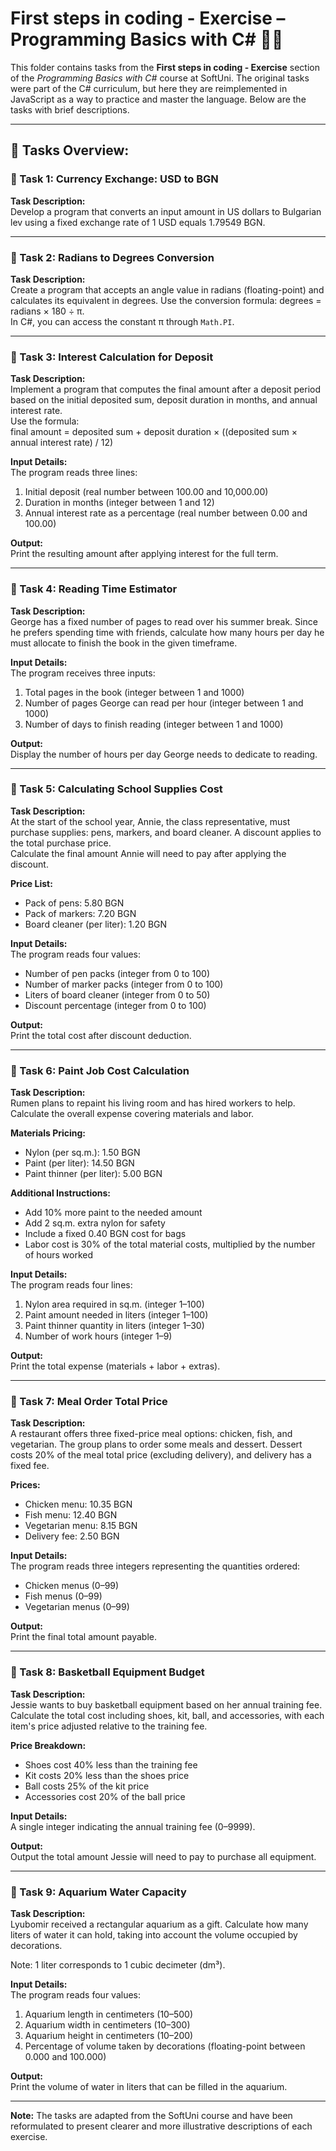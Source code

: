 # First steps in coding - Exercise – Programming Basics with C# 🧑‍💻

This folder contains tasks from the **First steps in coding - Exercise** section of the _Programming Basics with C#_ course at SoftUni. The original tasks were part of the C# curriculum, but here they are reimplemented in JavaScript as a way to practice and master the language. Below are the tasks with brief descriptions.

---

## 🔧 Tasks Overview:

### 📝 Task 1: Currency Exchange: USD to BGN 
**Task Description:**  
Develop a program that converts an input amount in US dollars to Bulgarian lev using a fixed exchange rate of 1 USD equals 1.79549 BGN.

---

### 📝 Task 2: Radians to Degrees Conversion  
**Task Description:**  
Create a program that accepts an angle value in radians (floating-point) and calculates its equivalent in degrees. Use the conversion formula: degrees = radians × 180 ÷ π.  
In C#, you can access the constant π through `Math.PI`.

---

### 📝 Task 3: Interest Calculation for Deposit  
**Task Description:**  
Implement a program that computes the final amount after a deposit period based on the initial deposited sum, deposit duration in months, and annual interest rate.  
Use the formula:  
final amount = deposited sum + deposit duration × ((deposited sum × annual interest rate) / 12)

**Input Details:**  
The program reads three lines:  
1. Initial deposit (real number between 100.00 and 10,000.00)  
2. Duration in months (integer between 1 and 12)  
3. Annual interest rate as a percentage (real number between 0.00 and 100.00)

**Output:**  
Print the resulting amount after applying interest for the full term.

---

### 📝 Task 4: Reading Time Estimator  
**Task Description:**  
George has a fixed number of pages to read over his summer break. Since he prefers spending time with friends, calculate how many hours per day he must allocate to finish the book in the given timeframe.

**Input Details:**  
The program receives three inputs:  
1. Total pages in the book (integer between 1 and 1000)  
2. Number of pages George can read per hour (integer between 1 and 1000)  
3. Number of days to finish reading (integer between 1 and 1000)

**Output:**  
Display the number of hours per day George needs to dedicate to reading.

---

### 📝 Task 5: Calculating School Supplies Cost  
**Task Description:**  
At the start of the school year, Annie, the class representative, must purchase supplies: pens, markers, and board cleaner. A discount applies to the total purchase price.  
Calculate the final amount Annie will need to pay after applying the discount.

**Price List:**  
- Pack of pens: 5.80 BGN  
- Pack of markers: 7.20 BGN  
- Board cleaner (per liter): 1.20 BGN

**Input Details:**  
The program reads four values:  
- Number of pen packs (integer from 0 to 100)  
- Number of marker packs (integer from 0 to 100)  
- Liters of board cleaner (integer from 0 to 50)  
- Discount percentage (integer from 0 to 100)

**Output:**  
Print the total cost after discount deduction.

---

### 📝 Task 6: Paint Job Cost Calculation  
**Task Description:**  
Rumen plans to repaint his living room and has hired workers to help. Calculate the overall expense covering materials and labor.

**Materials Pricing:**  
- Nylon (per sq.m.): 1.50 BGN  
- Paint (per liter): 14.50 BGN  
- Paint thinner (per liter): 5.00 BGN

**Additional Instructions:**  
- Add 10% more paint to the needed amount  
- Add 2 sq.m. extra nylon for safety  
- Include a fixed 0.40 BGN cost for bags  
- Labor cost is 30% of the total material costs, multiplied by the number of hours worked

**Input Details:**  
The program reads four lines:  
1. Nylon area required in sq.m. (integer 1–100)  
2. Paint amount needed in liters (integer 1–100)  
3. Paint thinner quantity in liters (integer 1–30)  
4. Number of work hours (integer 1–9)

**Output:**  
Print the total expense (materials + labor + extras).

---

### 📝 Task 7: Meal Order Total Price  
**Task Description:**  
A restaurant offers three fixed-price meal options: chicken, fish, and vegetarian. The group plans to order some meals and dessert. Dessert costs 20% of the meal total price (excluding delivery), and delivery has a fixed fee.

**Prices:**  
- Chicken menu: 10.35 BGN  
- Fish menu: 12.40 BGN  
- Vegetarian menu: 8.15 BGN  
- Delivery fee: 2.50 BGN

**Input Details:**  
The program reads three integers representing the quantities ordered:  
- Chicken menus (0–99)  
- Fish menus (0–99)  
- Vegetarian menus (0–99)

**Output:**  
Print the final total amount payable.

---

### 📝 Task 8: Basketball Equipment Budget 
**Task Description:**  
Jessie wants to buy basketball equipment based on her annual training fee. Calculate the total cost including shoes, kit, ball, and accessories, with each item's price adjusted relative to the training fee.

**Price Breakdown:**  
- Shoes cost 40% less than the training fee  
- Kit costs 20% less than the shoes price  
- Ball costs 25% of the kit price  
- Accessories cost 20% of the ball price

**Input Details:**  
A single integer indicating the annual training fee (0–9999).

**Output:**  
Output the total amount Jessie will need to pay to purchase all equipment.

---

### 📝 Task 9: Aquarium Water Capacity  
**Task Description:**  
Lyubomir received a rectangular aquarium as a gift. Calculate how many liters of water it can hold, taking into account the volume occupied by decorations.

Note: 1 liter corresponds to 1 cubic decimeter (dm³).

**Input Details:**  
The program reads four values:  
1. Aquarium length in centimeters (10–500)  
2. Aquarium width in centimeters (10–300)  
3. Aquarium height in centimeters (10–200)  
4. Percentage of volume taken by decorations (floating-point between 0.000 and 100.000)

**Output:**  
Print the volume of water in liters that can be filled in the aquarium.

---

**Note:** The tasks are adapted from the SoftUni course and have been reformulated to present clearer and more illustrative descriptions of each exercise.
